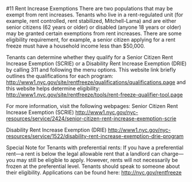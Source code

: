 #11 Rent Increase Exemptions
There are two populations that may be exempt from rent increases. Tenants who live in a rent-regulated unit (for example, rent controlled, rent stabilized, Mitchell-Lama) and are either senior citizens (62 years or older) or disabled (anyone 18 years or older) may be granted certain exemptions from rent increases. There are some eligibility requirement, for example, a senior citizen applying for a rent freeze must have a household income less than $50,000.

Tenants can determine whether they qualify for a Senior Citizen Rent Increase Exemption (SCRIE) or a Disability Rent Increase Exemption (DRIE) by calling 311 and following the menu options.  This website link briefly outlines the qualifications for each program: http://www1.nyc.gov/site/rentfreeze/qualifications/qualifications.page  and this website helps determine eligibility: http://www1.nyc.gov/site/rentfreeze/tools/rent-freeze-qualifier-tool.page

For more information, visit the following webpages: 
Senior Citizen Rent Increase Exemption (SCRIE)
http://www1.nyc.gov/nyc-resources/service/2424/senior-citizen-rent-increase-exemption-scrie

Disability Rent Increase Exemption (DRIE)
http://www1.nyc.gov/nyc-resources/service/1522/disability-rent-increase-exemption-drie-program

Special Note for Tenants with preferential rents: If you have a preferential rent—a rent is below the legal allowable rent that a landlord can charge—you may still be eligible to apply. However, rents  will not necessarily be frozen at the preferential level. Tenants should speak to someone about their eligibility. Applications can be found here: http://nyc.gov/rentfreeze

